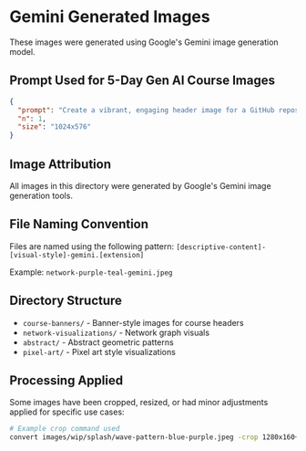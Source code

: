 # Gemini Generated Images

These images were generated using Google's Gemini image generation model.

## Prompt Used for 5-Day Gen AI Course Images

```json
{
  "prompt": "Create a vibrant, engaging header image for a GitHub repository about a '5-Day Gen AI Intensive' course using Google's Gemini models. Aspect ratio 16:5. Use a light background suitable for light/dark mode interfaces, incorporating subtle geometric patterns and blurred code-like elements. Feature abstract neural network patterns flowing across the image in blues, purples, and teals (Google AI colors). Include the text '5-Day Gen AI Intensive' in a clean, modern sans-serif font, prominently displayed. Integrate small, recognizable icons for Python and Jupyter notebooks. Show a clear progression theme for the 5 days using a sequence of small, distinct icons: Day 1 (foundation block/simple shape), Day 2 (prompt/speech bubble with gear), Day 3 (API connection/nodes), Day 4 (multimodal symbols like text/image/sound), Day 5 (deployment/cloud with arrow). The overall style should be modern, tech-focused, professional but approachable, balanced, and not cluttered.",
  "n": 1,
  "size": "1024x576"
}
```

## Image Attribution

All images in this directory were generated by Google's Gemini image generation tools.

## File Naming Convention

Files are named using the following pattern:
`[descriptive-content]-[visual-style]-gemini.[extension]`

Example: `network-purple-teal-gemini.jpeg`

## Directory Structure

- `course-banners/` - Banner-style images for course headers
- `network-visualizations/` - Network graph visuals
- `abstract/` - Abstract geometric patterns
- `pixel-art/` - Pixel art style visualizations

## Processing Applied

Some images have been cropped, resized, or had minor adjustments applied for specific use cases:

```bash
# Example crop command used
convert images/wip/splash/wave-pattern-blue-purple.jpeg -crop 1280x160+0+400 -quality 90 images/banner-subtle.jpg
```
